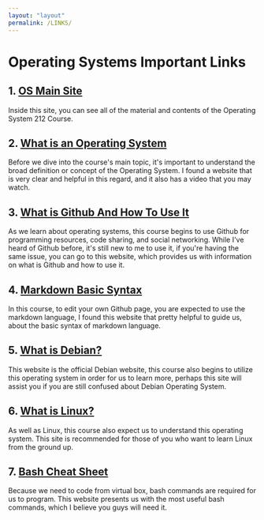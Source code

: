 ```yaml
---
layout: "layout"
permalink: /LINKS/
---
```


# Operating Systems Important Links

## 1. [OS Main Site](https://os.vlsm.org/)
Inside this site, you can see all of the material and contents of the
Operating System 212 Course.

## 2. [What is an Operating System](https://whatis.techtarget.com/definition/operating-system-OS)
Before we dive into the course's main topic, it's important to understand the broad definition or concept of the Operating System. I found a website that is very clear and helpful in this regard, and it also has a video that you may watch.

## 3. [What is Github And How To Use It](https://www.simplilearn.com/tutorials/git-tutorial/what-is-github)
As we learn about operating systems, this course begins to use Github for programming resources, code sharing, and social networking. While I've heard of Github before, it's still new to me to use it, if you're having the same issue, you can go to this website, which provides us with information on what is Github and how to use it.

## 4. [Markdown Basic Syntax](https://www.markdownguide.org/basic-syntax/)
In this course, to edit your own Github page, you are expected to use the markdown language, 
I found this website that pretty helpful to guide us, about the basic 
syntax of markdown language.

## 5. [What is Debian?](https://www.debian.org/intro/about)
This website is the official Debian website, this course also begins to utilize this operating system in order for us to learn more, perhaps this site will assist you if you are still confused about Debian Operating System.

## 6. [What is Linux?](https://www.linux.com/what-is-linux/)
As well as Linux, this course also expect us to understand this operating system. This site is recommended for those of you who want to learn Linux from the ground up.

## 7. [Bash Cheat Sheet](https://www.educative.io/blog/bash-shell-command-cheat-sheet)
Because we need to code from virtual box, bash commands are required for us to program. This website presents us with the most useful bash commands, which I believe you guys will need it.



